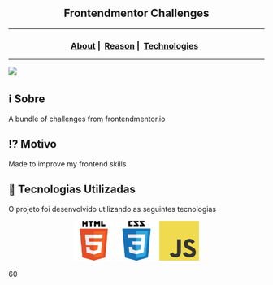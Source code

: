<h2 align="center">Frontendmentor Challenges</h2>

___




<h3 align="center">
  <a href="#information_source-sobre">About</a>&nbsp;|&nbsp;
  <a href="#interrobang-motivo">Reason</a>&nbsp;|&nbsp;
  <a href="#rocket-tecnologias-utilizadas">Technologies</a>&nbsp;&nbsp;
</h3>

___

<img src="https://readme-maker.herokuapp.com/uploads/38b3202243f30f3a-logo-desktop.svg" width="1200">

## :information_source: Sobre

A bundle of challenges from frontendmentor.io

## :interrobang: Motivo

Made to improve my frontend skills

## :rocket: Tecnologias Utilizadas 

O projeto foi desenvolvido utilizando as seguintes tecnologias
<p align="center">
<img src="https://raw.githubusercontent.com/devicons/devicon/master/icons/html5/html5-original-wordmark.svg" alt="html5" width="80" height="80"/>

<img src="https://raw.githubusercontent.com/devicons/devicon/master/icons/css3/css3-original-wordmark.svg" alt="css3" width="80" height="80"/>

<img src="https://raw.githubusercontent.com/devicons/devicon/master/icons/javascript/javascript-original.svg" alt="javascript" width="80" height="80"/>
</p>60

